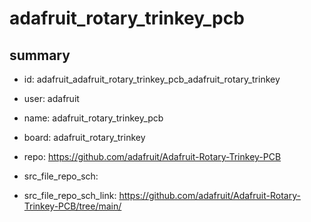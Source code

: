 # adafruit_rotary_trinkey_pcb
 
## summary 
* id: adafruit_adafruit_rotary_trinkey_pcb_adafruit_rotary_trinkey
* user: adafruit
* name: adafruit_rotary_trinkey_pcb
* board: adafruit_rotary_trinkey
* repo: https://github.com/adafruit/Adafruit-Rotary-Trinkey-PCB



* src_file_repo_sch: 
* src_file_repo_sch_link: https://github.com/adafruit/Adafruit-Rotary-Trinkey-PCB/tree/main/




